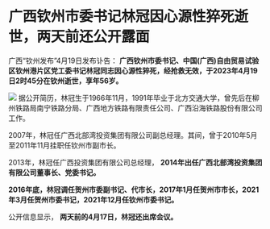 # 广西钦州市委书记林冠因心源性猝死逝世，两天前还公开露面

广西“钦州发布”4月19日发布讣告：
**广西钦州市委书记、中国(广西)自由贸易试验区钦州港片区党工委书记林冠同志因心源性猝死，经抢救无效，于2023年4月19日2时45分在钦州逝世，享年56岁。**

![](https://inews.gtimg.com/newsapp_bt/0/15780124580/1000)
据公开简历，林冠生于1966年11月，1991年毕业于北方交通大学，曾先后在柳州铁路局南宁铁路分局、广西地方铁路有限责任公司、广西沿海铁路股份有限公司工作。

2007年，林冠任广西北部湾投资集团有限公司副总经理。其间，曾于2010年5月至2011年11月挂职任钦州市副市长。

2013年，林冠任广西投资集团有限公司总经理， **2014年出任广西北部湾投资集团有限公司董事长、党委书记。**

**2016年底，林冠调任贺州市委副书记、代市长，2017年1月任贺州市市长，2021年3月任贺州市委书记，2021年12月任钦州市委书记。**

公开信息显示， **两天前的4月17日，林冠还出席会议。**

